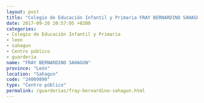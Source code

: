 ```yaml
---
layout: post
title: "Colegio de Educación Infantil y Primaria FRAY BERNARDINO SAHAGUN"
date: 2017-09-20 20:57:05 +0200
categories:
- Colegio de Educación Infantil y Primaria
- leon
- sahagun
- Centro público
- guarderia
name: "FRAY BERNARDINO SAHAGUN"
province: "León"
location: "Sahagun"
code: "24009890"
type: "Centro público"
permalink: /guarderias/fray-bernardino-sahagun.html
---
```

